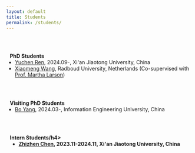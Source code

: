 ```yaml
---
layout: default
title: Students
permalink: /students/
---
```


<h1 id="services"></h1>

<!--   <h2 style="margin: 60px 0px 10px;">Services</h2> -->

<h4 style="margin:60px 10px 0;">PhD Students</h4>
<ul style="margin:0 0 5px;">
  <li><a href="https://github.com/RYC-98">Yuchen Ren</a>, 2024.09-, Xi'an Jiaotong University, China</li>
  <li><a href="https://scholar.google.com/citations?user=dV15IwIAAAAJ">Xiaomeng Wang</a>, Radboud University, Netherlands (Co-supervised with <a href="https://www.ru.nl/en/people/larson-m">Prof. Martha Larson</a>)</li>
</ul>

<h4 style="margin:60px 10px 0;">Visiting PhD Students</h4>
<ul style="margin:0 0 5px;">
  <li><a href="https://github.com/yangbo93">Bo Yang</a>, 2024.03-,  Information Engineering University, China</li>
</ul>

<h4 style="margin:60px 10px 0;">Intern Students/h4>
<ul style="margin:0 0 5px;">
  <li><a href="https://zhizhen-chen.top/">Zhizhen Chen</a>, 2023.11-2024.11, Xi'an Jiaotong University, China</li>
</ul>
